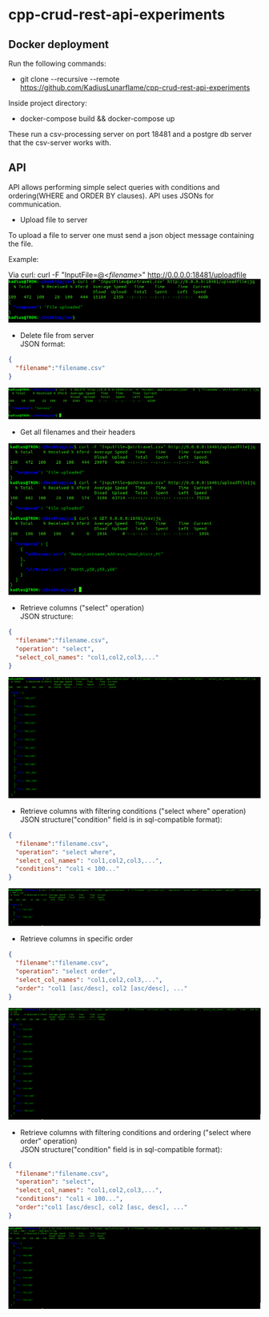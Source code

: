 # cpp-crud-rest-api-experiments

## Docker deployment
Run the following commands:

+ git clone --recursive --remote  https://github.com/KadiusLunarflame/cpp-crud-rest-api-experiments 

Inside project directory:<br>
+ docker-compose build && docker-compose up<br>

These run a csv-processing server on port 18481 and a postgre db server that the csv-server works with.

## API
API allows performing simple select queries with conditions and ordering(WHERE and ORDER BY clauses).
API uses JSONs for communication.


* Upload file to server

To upload a file to server one must send a json object message containing the file.<br>

Example: <br>

Via curl: curl -F "InputFile=@<<i>filename></i>" http://0.0.0.0:18481/uploadfile <br>
![img.png](images/img.png)

* Delete file from server<br>
JSON format:
```json
{
  "filename":"filename.csv"
}
```
![img_1.png](images/img_1.png)

* Get all filenames and their headers

![img_2.png](images/img_2.png)

* Retrieve columns ("select" operation)<br>
JSON structure:
```json
{
  "filename":"filename.csv",
  "operation": "select",
  "select_col_names": "col1,col2,col3,..."
}
```

![img_3.png](images/img_3.png)

* Retrieve columns with filtering conditions ("select where" operation)<br>
JSON structure("condition" field is in sql-compatible format):
```json
{
  "filename":"filename.csv",
  "operation": "select where",
  "select_col_names": "col1,col2,col3,...",
  "conditions": "col1 < 100..."
}
```
![img_4.png](images/img_4.png)

* Retrieve columns in specific order
```json
{
  "filename":"filename.csv",
  "operation": "select order",
  "select_col_names": "col1,col2,col3,...",
  "order": "col1 [asc/desc], col2 [asc/desc], ..."
}
```
![img_6.png](images/img_6.png)

* Retrieve columns with filtering conditions and ordering ("select where order" operation)<br>
  JSON structure("condition" field is in sql-compatible format):
```json
{
  "filename":"filename.csv",
  "operation": "select",
  "select_col_names": "col1,col2,col3,...",
  "conditions": "col1 < 100...",
  "order":"col1 [asc/desc], col2 [asc, desc], ..."
}
```
![img_5.png](images/img_5.png)






